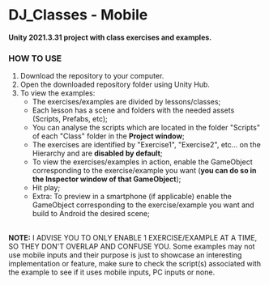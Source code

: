 # DJ_Classes - Mobile
**Unity 2021.3.31 project with class exercises and examples.**
</br>
### HOW TO USE
1. Download the repository to your computer.
2. Open the downloaded repository folder using Unity Hub.
3. To view the examples:
    - The exercises/examples are divided by lessons/classes;
    - Each lesson has a scene and folders with the needed assets (Scripts, Prefabs, etc);
    - You can analyse the scripts which are located in the folder "Scripts" of each "Class" folder in the **Project window**;
    - The exercises are identified by "Exercise1", "Exercise2", etc... on the Hierarchy and are **disabled by default**;
    - To view the exercises/examples in action, enable the GameObject corresponding to the exercise/example you want (**you can do so in the Inspector window of that GameObject**);
    - Hit play;
    - Extra: To preview in a smartphone (if applicable) enable the GameObject corresponding to the exercise/example you want and build to Android the desired scene;
    
</br>**NOTE:** I ADVISE YOU TO ONLY ENABLE 1 EXERCISE/EXAMPLE AT A TIME, SO THEY DON'T OVERLAP AND CONFUSE YOU. Some examples may not use mobile inputs and their purpose is just to showcase an interesting implementation or feature, make sure to check the script(s) associated with the example to see if it uses mobile inputs, PC inputs or none.
